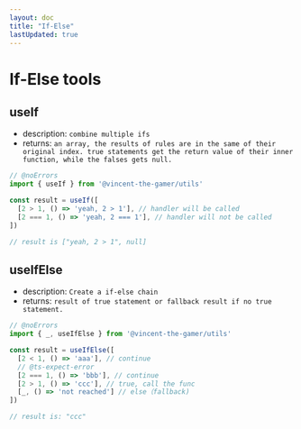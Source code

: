 ```yaml
---
layout: doc
title: "If-Else"
lastUpdated: true
---
```


# If-Else tools

## useIf
- description: `combine multiple ifs`
- returns: `an array, the results of rules are in the same of their original index. true statements get the return value of their inner function, while the falses gets null.`

```ts twoslash
// @noErrors
import { useIf } from '@vincent-the-gamer/utils'

const result = useIf([
  [2 > 1, () => 'yeah, 2 > 1'], // handler will be called
  [2 === 1, () => 'yeah, 2 === 1'], // handler will not be called
])

// result is ["yeah, 2 > 1", null]
```

## useIfElse
- description: `Create a if-else chain`
- returns: `result of true statement or fallback result if no true statement.`

```ts twoslash
// @noErrors
import { _, useIfElse } from '@vincent-the-gamer/utils'

const result = useIfElse([
  [2 < 1, () => 'aaa'], // continue
  // @ts-expect-error
  [2 === 1, () => 'bbb'], // continue
  [2 > 1, () => 'ccc'], // true, call the func
  [_, () => 'not reached'] // else（fallback)
])

// result is: "ccc"
```
